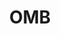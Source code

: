 ---
name: Karvin Orvis**
department: Office of Management and Budget
sub-department: Office of the Chief Statistician of the U.S.
title: OMB
---